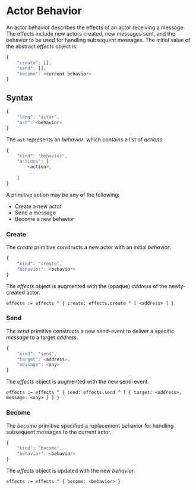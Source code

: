 # Actor Behavior

An actor behavior describes the effects of an actor receiving a message. The effects include new actors created, new messages sent, and the behavior to be used for handling subsequent messages. The initial value of the abstract _effects_ object is:

```javascript
{
    "create": [],
    "send": [],
    "become": <current behavior>
}
```

## Syntax

```javascript
{
    "lang": "actor",
    "ast": <behavior>
}
```

The `ast` represents an _behavior_, which contains a list of _actions_:

```javascript
{
    "kind": "behavior",
    "actions": [
        <action>,
        ...
    ]
}
```

A primitive action may be any of the following:

  * Create a new actor
  * Send a message
  * Become a new behavior

### Create

The _create_ primitive constructs a new actor with an initial _behavior_.

```javascript
{
    "kind": "create",
    "behavior": <behavior>
}
````

The _effects_ object is augmented with the (opaque) _address_ of the newly-created actor.

```
effects := effects ^ { create: effects.create ^ [ <address> ] }
````

### Send

The _send_ primitive constructs a new send-event to deliver a specific _message_ to a target _address_.

```javascript
{
    "kind": "send",
    "target": <address>,
    "message": <any>
}
````

The _effects_ object is augmented with the new send-event.

```
effects := effects ^ { send: effects.send ^ [ { target: <address>, message: <any> } ] }
````

### Become

The _become_ primitive specified a replacement behavior for handling subsequent messages to the current actor.

```javascript
{
    "kind": "become",
    "behavior": <behavior>
}
````

The _effects_ object is updated with the new _behavior_.

```
effects := effects ^ { become: <behavior> }
````
